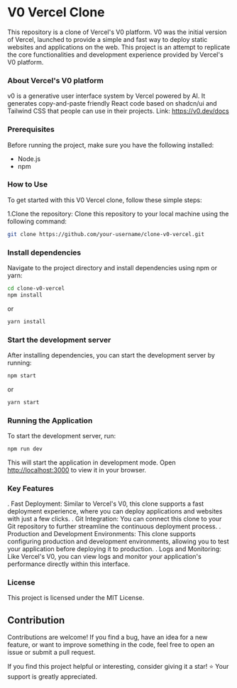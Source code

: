 # V0 Vercel Clone

This repository is a clone of Vercel's V0 platform. V0 was the initial version of Vercel, launched to provide a simple and fast way to deploy static websites and applications on the web. This project is an attempt to replicate the core functionalities and development experience provided by Vercel's V0 platform.

### About Vercel's V0 platform

v0 is a generative user interface system by Vercel powered by AI. It generates copy-and-paste friendly React code based on shadcn/ui and Tailwind CSS that people can use in their projects.
Link: https://v0.dev/docs

### Prerequisites

Before running the project, make sure you have the following installed:

- Node.js
- npm

### How to Use

To get started with this V0 Vercel clone, follow these simple steps:

1.Clone the repository: Clone this repository to your local machine using the following command:

```bash
git clone https://github.com/your-username/clone-v0-vercel.git
```

### Install dependencies

Navigate to the project directory and install dependencies using npm or yarn:

```bash
cd clone-v0-vercel
npm install

```

or

```bash
yarn install
```

### Start the development server

After installing dependencies, you can start the development server by running:

```bash
npm start
```

or

```bash
yarn start
```

### Running the Application

To start the development server, run:

```bash
npm run dev
```

This will start the application in development mode. Open [http://localhost:3000](http://localhost:3000) to view it in your browser.

### Key Features

. Fast Deployment: Similar to Vercel's V0, this clone supports a fast deployment experience, where you can deploy applications and websites with just a few clicks.
. Git Integration: You can connect this clone to your Git repository to further streamline the continuous deployment process.
. Production and Development Environments: This clone supports configuring production and development environments, allowing you to test your application before deploying it to production.
. Logs and Monitoring: Like Vercel's V0, you can view logs and monitor your application's performance directly within this interface.

### License

This project is licensed under the MIT License.

## Contribution

Contributions are welcome! If you find a bug, have an idea for a new feature, or want to improve something in the code, feel free to open an issue or submit a pull request.

If you find this project helpful or interesting, consider giving it a star! ⭐️ Your support is greatly appreciated.
